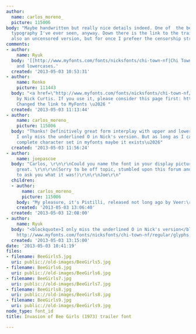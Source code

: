 ```yaml
---
author:
  name: carlos_moreno_
  picture: 115006
body: "Maybe handwritten but really nice details indeed. One of  the best uses of
  typography I've ever seen, anyway. Down there is the link to the trailer. There's
  also an uncensored version, but for once I prefeer the censorship strips\r\n\r\nhttp://youtu.be/73PI8egxMJI"
comments:
- author:
    name: Ryuk
  body: '[[http://www.myfonts.com/fonts/nicksfonts/chi-town-nf|Chi Town]] mixing upper
    and lowercases.'
  created: '2013-05-03 10:53:31'
- author:
    name: Renko
    picture: 111443
  body: "<a href=\"http://www.myfonts.com/fonts/nicksfonts/chi-town-nf/\">Chi-Town</a>
    by Nick Curtis. If you use it, please consider this page first: http://www.nicksfonts.com\r\n\r\nEdit:
    Changed the link to MyFonts \u2026 "
  created: '2013-05-03 11:13:44'
- author:
    name: carlos_moreno_
    picture: 115006
  body: "Thanks! Definitively great form interplay with upper and lowercase\u2026
    I only miss the underlined O in Nick's version. But as long as I can't see the
    complete character set in myfonts maybe it exists\u2026"
  created: '2013-05-03 11:56:24'
- author:
    name: joepascoe
  body: "Carlos, \r\n\r\nCould you name the font in your display picture for me? Its
    great. \r\n\r\n(Sorry to be off topic, stumbled upon this forum and had to register
    to ask you what it was!)\r\n\r\nJoe\r\n"
  children:
  - author:
      name: carlos_moreno_
      picture: 115006
    body: "My pleasure, it's Pistilli, released not long ago by Veer:\r\n\r\nhttp://typophile.com/node/56990"
    created: '2013-05-03 13:06:40'
  created: '2013-05-03 12:08:00'
- author:
    name: Ryuk
  body: "<blockquote>I only miss the underlined O in Nick's version</blockquote>\r\n/\xA7:
    http://www.myfonts.com/fonts/nicksfonts/chi-town-nf/regular/glyphs.html#glyphs/394625/165"
  created: '2013-05-03 13:15:00'
date: '2013-05-03 10:41:19'
files:
- filename: BeeGirls5.jpg
  uri: public://old-images/BeeGirls5.jpg
- filename: BeeGirls6.jpg
  uri: public://old-images/BeeGirls6.jpg
- filename: BeeGirls7.jpg
  uri: public://old-images/BeeGirls7.jpg
- filename: BeeGirls8.jpg
  uri: public://old-images/BeeGirls8.jpg
- filename: BeeGirls9.jpg
  uri: public://old-images/BeeGirls9.jpg
node_type: font_id
title: Invasion of Bee Girls (1973) trailer font

---
```

